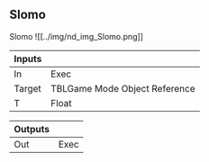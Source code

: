 ## Slomo
Slomo
![[../img/nd_img_Slomo.png]]

|Inputs||
|--|--|
| In | Exec |
| Target | TBLGame Mode Object Reference |
| T | Float |

|Outputs||
|--|--|
| Out | Exec |
